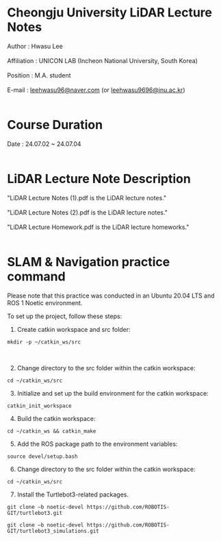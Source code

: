 # Cheongju University LiDAR Lecture Notes<br>
  Author : Hwasu Lee<br><br>
  Affiliation : UNICON LAB (Incheon National University, South Korea)<br><br>
  Position : M.A. student<br><br>
  E-mail : leehwasu96@naver.com (or leehwasu9696@inu.ac.kr)<br><br>

#  Course Duration
  Date : 24.07.02 ~ 24.07.04<br><br>
  
# LiDAR Lecture Note Description
  "LiDAR Lecture Notes (1).pdf is the LiDAR lecture notes."<br><br>
  "LiDAR Lecture Notes (2).pdf is the LiDAR lecture notes."<br><br>
  "LiDAR Lecture Homework.pdf is the LiDAR lecture homeworks."<br><br>

# SLAM & Navigation practice command

Please note that this practice was conducted in an Ubuntu 20.04 LTS and ROS 1 Noetic environment.

To set up the project, follow these steps:

1. Create catkin workspace and src folder:
  ```shell
  mkdir -p ~/catkin_ws/src
  ```
<br>

2. Change directory to the src folder within the catkin workspace:
  ```shell
  cd ~/catkin_ws/src
  ```

3. Initialize and set up the build environment for the catkin workspace:
  ```shell
  catkin_init_workspace
  ```

4. Build the catkin workspace:
  ```shell
  cd ~/catkin_ws && catkin_make
  ```

5. Add the ROS package path to the environment variables:
  ```shell
  source devel/setup.bash
  ```

6. Change directory to the src folder within the catkin workspace:
  ```shell
  cd ~/catkin_ws/src
  ```

7. Install the Turtlebot3-related packages.
  ```shell
  git clone –b noetic-devel https://github.com/ROBOTIS-GIT/turtlebot3.git
  ```
  ```shell
  git clone –b noetic-devel https://github.com/ROBOTIS-GIT/turtlebot3_simulations.git
  ```
